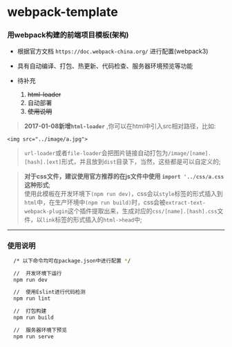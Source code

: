 # webpack-template

### 用webpack构建的前端项目模板(架构)

* 根据官方文档 `https://doc.webpack-china.org/` 进行配置(webpack3)

* 具有自动编译、打包、热更新、代码检查、服务器环境预览等功能

* 待补充
  1.  ~~html-loader~~
  2.  自动部署
  3.  ~~使用说明~~

> **2017-01-08新增`html-loader`** ,你可以在html中引入src相对路径，比如:

```
<img src="../image/a.jpg">
```
> `url-loader`或者`file-loader`会把图片链接自动打包为`/image/[name].[hash].[ext]`形式，并且放到`dist`目录下，当然，这些都是可以自定义的;

>**对于css文件，建议使用官方推荐的在js文件中使用 `import '../css/a.css`  这种形式**; </br>
使用此模板在开发环境下`(npm run dev)`，css会以`style`标签的形式插入到`html`中，在生产环境中`(npm run build)`时，css会被`extract-text-webpack-plugin`这个插件提取出来，生成对应的`css/[name].[hash].css`文件，以`link`标签的形式插入的`html->head`中;

---

### 使用说明  

```bash
  /* 以下命令均可在package.json中进行配置 */

  //  开发环境下运行
  npm run dev

  //  使用Eslint进行代码检测
  npm run lint

  //  打包构建
  npm run build

  //  服务器环境下预览
  npm run serve
```


